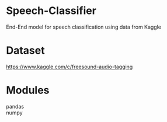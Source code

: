 # Speech-Classifier
End-End model for speech classification using data from Kaggle

# Dataset

https://www.kaggle.com/c/freesound-audio-tagging

# Modules

pandas<br>
numpy
